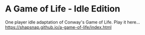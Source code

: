 # A Game of Life - Idle Edition
 One player idle adaptation of Conway's Game of Life. Play it here...
https://shapsnap.github.io/a-game-of-life/index.html
